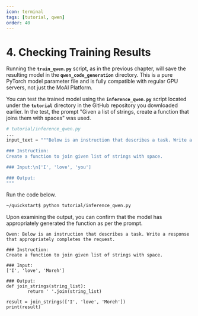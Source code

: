 ```yaml
---
icon: terminal
tags: [tutorial, qwen]
order: 40
---
```


# 4. Checking Training Results

Running the **`train_qwen.py`** script, as in the previous chapter, will save the resulting model in the **`qwen_code_generation`** directory. This is a pure PyTorch model parameter file and is fully compatible with regular GPU servers, not just the MoAI Platform.

You can test the trained model using the **`inference_qwen.py`** script located under the **`tutorial`** directory in the GitHub repository you downloaded earlier. In the test, the prompt "Given a list of strings, create a function that joins them with spaces" was used.

```python
# tutorial/inference_qwen.py
...
input_text = """Below is an instruction that describes a task. Write a response that appropriately completes the request.

### Instruction:
Create a function to join given list of strings with space.

### Input:\n['I', 'love', 'you']

### Output:
"""
```

Run the code below.

```bash
~/quickstart$ python tutorial/inference_qwen.py
```

Upon examining the output, you can confirm that the model has appropriately generated the function as per the prompt.

```
Qwen: Below is an instruction that describes a task. Write a response that appropriately completes the request.

### Instruction:
Create a function to join given list of strings with space.

### Input:
['I', 'love', 'Moreh']

### Output:
def join_strings(string_list):
		return ' '.join(string_list)

result = join_strings(['I', 'love', 'Moreh'])
print(result)
```
